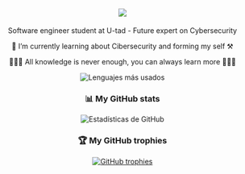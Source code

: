 <h1 align="center">
  <img src="https://readme-typing-svg.herokuapp.com/?font=Righteous&size=27&center=true&vCenter=true&width=500&height=70&duration=6000&lines=Welcome!!!+👋+my+name+is+Iván+Guerrero;" />
</h1>

<div align="center">
  Software engineer student at U-tad - Future expert on Cybersecurity
  
  🌱 I’m currently learning about Cibersecurity and forming my self ⚒️
  
  💪🔥📖 All knowledge is never enough, you can always learn more 📖🔥💪
</div>

<div align="center">
  <img src="https://github-readme-stats.vercel.app/api/top-langs/?username=IvanGuerreroFdez&layout=compact&theme=radical" alt="Lenguajes más usados" />
</div>

<div align="center">
  <h3>📊 My GitHub stats</h3>
  <img src="https://github-readme-stats.vercel.app/api?username=IvanGuerreroFdez&show_icons=true&theme=radical" alt="Estadísticas de GitHub" />
</div>

<div align="center">
  <h3>🏆 My GitHub trophies</h3>
  <a href="https://github.com/ryo-ma/github-profile-trophy">
    <img src="https://github-profile-trophy.vercel.app/?username=IvanGuerreroFdez" alt="GitHub trophies" />
  </a>
</div>
